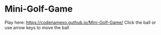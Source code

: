 # Mini-Golf-Game
Play here: https://codenamexo.guthub.io/Mini-Golf-Game/
Click the ball or use arrow keys to move the ball
